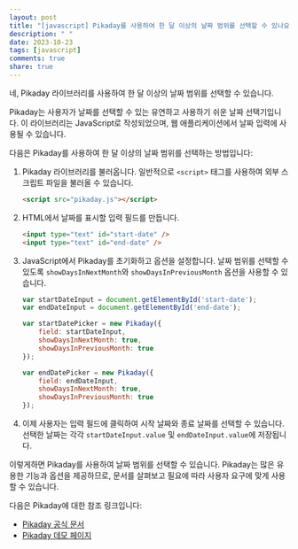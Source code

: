 ```yaml
---
layout: post
title: "[javascript] Pikaday를 사용하여 한 달 이상의 날짜 범위를 선택할 수 있나요?"
description: " "
date: 2023-10-23
tags: [javascript]
comments: true
share: true
---
```


네, Pikaday 라이브러리를 사용하여 한 달 이상의 날짜 범위를 선택할 수 있습니다. 

Pikaday는 사용자가 날짜를 선택할 수 있는 유연하고 사용하기 쉬운 날짜 선택기입니다. 이 라이브러리는 JavaScript로 작성되었으며, 웹 애플리케이션에서 날짜 입력에 사용될 수 있습니다.

다음은 Pikaday를 사용하여 한 달 이상의 날짜 범위를 선택하는 방법입니다:

1. Pikaday 라이브러리를 불러옵니다. 일반적으로 `<script>` 태그를 사용하여 외부 스크립트 파일을 불러올 수 있습니다.

    ```html
    <script src="pikaday.js"></script>
    ```

2. HTML에서 날짜를 표시할 입력 필드를 만듭니다.

    ```html
    <input type="text" id="start-date" />
    <input type="text" id="end-date" />
    ```

3. JavaScript에서 Pikaday를 초기화하고 옵션을 설정합니다. 날짜 범위를 선택할 수 있도록 `showDaysInNextMonth`와 `showDaysInPreviousMonth` 옵션을 사용할 수 있습니다.

    ```javascript
    var startDateInput = document.getElementById('start-date');
    var endDateInput = document.getElementById('end-date');

    var startDatePicker = new Pikaday({
        field: startDateInput,
        showDaysInNextMonth: true,
        showDaysInPreviousMonth: true
    });

    var endDatePicker = new Pikaday({
        field: endDateInput,
        showDaysInNextMonth: true,
        showDaysInPreviousMonth: true
    });
    ```

4. 이제 사용자는 입력 필드에 클릭하여 시작 날짜와 종료 날짜를 선택할 수 있습니다. 선택한 날짜는 각각 `startDateInput.value` 및 `endDateInput.value`에 저장됩니다.

이렇게하면 Pikaday를 사용하여 날짜 범위를 선택할 수 있습니다. Pikaday는 많은 유용한 기능과 옵션을 제공하므로, 문서를 살펴보고 필요에 따라 사용자 요구에 맞게 사용할 수 있습니다.

다음은 Pikaday에 대한 참조 링크입니다:
- [Pikaday 공식 문서](https://github.com/dbushell/Pikaday)
- [Pikaday 데모 페이지](https://dbushell.github.io/Pikaday/)